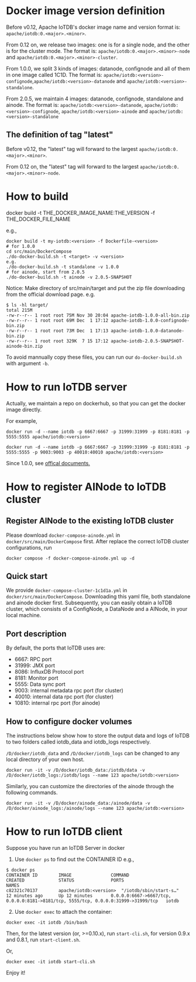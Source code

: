 <!--

    Licensed to the Apache Software Foundation (ASF) under one
    or more contributor license agreements.  See the NOTICE file
    distributed with this work for additional information
    regarding copyright ownership.  The ASF licenses this file
    to you under the Apache License, Version 2.0 (the
    "License"); you may not use this file except in compliance
    with the License.  You may obtain a copy of the License at

        http://www.apache.org/licenses/LICENSE-2.0

    Unless required by applicable law or agreed to in writing,
    software distributed under the License is distributed on an
    "AS IS" BASIS, WITHOUT WARRANTIES OR CONDITIONS OF ANY
    KIND, either express or implied.  See the License for the
    specific language governing permissions and limitations
    under the License.

-->

# Docker image version definition

Before v0.12, Apache IoTDB's docker image name and version format is:
`apache/iotdb:0.<major>.<minor>`.

From 0.12 on, we release two images: one is for a single node, and the other is for the cluster mode.
The format is: `apache/iotdb:0.<major>.<minor>-node` and `apache/iotdb:0.<major>.<minor>-cluster`.

From 1.0.0, we split 3 kinds of images: datanode, confignode and all of them in one image called 1C1D. 
The format is: `apache/iotdb:<version>-confignode`,`apache/iotdb:<version>-datanode` and `apache/iotdb:<version>-standalone`.

From 2.0.5, we maintain 4 images: datanode, confignode, standalone and ainode. The format is: `apache/iotdb:<version>-datanode`, `apache/iotdb:<version>-confignode`, `apache/iotdb:<version>-ainode` and `apache/iotdb:<version>-standalone`

## The definition of tag "latest"
Before v0.12, the "latest" tag will forward to the largest `apache/iotdb:0.<major>.<minor>`.

From 0.12 on, the "latest" tag will forward to the largest `apache/iotdb:0.<major>.<minor>-node`.


# How to build

docker build -t THE_DOCKER_IMAGE_NAME:THE_VERSION -f THE_DOCKER_FILE_NAME

e.g.,

```shell
docker build -t my-iotdb:<version> -f Dockerfile-<version>
# for 1.0.0
cd src/main/DockerCompose
./do-docker-build.sh -t <target> -v <version>
e.g.
./do-docker-build.sh -t standalone -v 1.0.0
# for ainode, start from 2.0.5
./do-docker-build.sh -t ainode -v 2.0.5-SNAPSHOT
```
Notice:
Make directory of src/main/target and put the zip file downloading from the official download page. 
e.g.
```shell
$ ls -hl target/
total 215M
-rw-r--r-- 1 root root 75M Nov 30 20:04 apache-iotdb-1.0.0-all-bin.zip
-rw-r--r-- 1 root root 69M Dec  1 17:12 apache-iotdb-1.0.0-confignode-bin.zip
-rw-r--r-- 1 root root 73M Dec  1 17:13 apache-iotdb-1.0.0-datanode-bin.zip
-rw-r--r-- 1 root root 329K  7 15 17:12 apache-iotdb-2.0.5-SNAPSHOT-ainode-bin.zip
```

To avoid mannually copy these files, you can run our `do-docker-build.sh` with argument `-b`.

# How to run IoTDB server 

Actually, we maintain a repo on dockerhub, so that you can get the docker image directly.

For example,

```shell
docker run -d --name iotdb -p 6667:6667 -p 31999:31999 -p 8181:8181 -p 5555:5555 apache/iotdb:<version>
```

```shell
docker run -d --name iotdb -p 6667:6667 -p 31999:31999 -p 8181:8181 -p 5555:5555 -p 9003:9003 -p 40010:40010 apache/iotdb:<version>
```
Since 1.0.0, see [offical documents.](https://iotdb.apache.org/UserGuide/latest/QuickStart/QuickStart.html)

# How to register AINode to IoTDB cluster

## Register AINode to the existing IoTDB cluster
Please download `docker-compose-ainode.yml` in `docker/src/main/DockerCompose` first. After replace the correct IoTDB cluster configurations, run
```shell
docker compose -f docker-compose-ainode.yml up -d
```

## Quick start
We provide `docker-compose-cluster-1c1d1a.yml` in `docker/src/main/DockerCompose`. Downloading this yaml file, both standalone and ainode docker first. Subsequently, you can easily obtain a IoTDB cluster, which consists of a ConfigNode, a DataNode and a AINode, in your local machine.

## Port description

By default, the ports that IoTDB uses are:

* 6667: RPC port
* 31999: JMX port
* 8086: InfluxDB Protocol port
* 8181: Monitor port
* 5555: Data sync port
* 9003: internal metadata rpc port (for cluster)
* 40010: internal data rpc port (for cluster)
* 10810: internal rpc port (for ainode)


## How to configure docker volumes

The instructions below show how to store the output data and logs of IoTDB to two folders called 
iotdb_data and iotdb_logs respectively. 

`/D/docker/iotdb_data` and `/D/docker/iotdb_logs` can be changed to any local directory of your own host.

```shell
docker run -it -v /D/docker/iotdb_data:/iotdb/data -v /D/docker/iotdb_logs:/iotdb/logs --name 123 apache/iotdb:<version>
```

Similarly, you can customize the directories of the ainode through the following commands.

```shell
docker run -it -v /D/docker/ainode_data:/ainode/data -v /D/docker/ainode_logs:/ainode/logs --name 123 apache/iotdb:<version>
```

# How to run IoTDB client

Suppose you have run an IoTDB Server in docker

1. Use `docker ps` to find out the CONTAINER ID
e.g.,
   
```shell
$ docker ps
CONTAINER ID        IMAGE               COMMAND                  CREATED             STATUS              PORTS                                                                                NAMES
c82321c70137        apache/iotdb:<version>  "/iotdb/sbin/start-s…"   12 minutes ago      Up 12 minutes       0.0.0.0:6667->6667/tcp, 0.0.0.0:8181->8181/tcp, 5555/tcp, 0.0.0.0:31999->31999/tcp   iotdb
```
2. Use `docker exec` to attach the container:

```shell
docker exec -it iotdb /bin/bash
```

Then, for the latest version (or, >=0.10.x), run `start-cli.sh`, for version 0.9.x and 0.8.1, run `start-client.sh`.

Or, 

```shell
docker exec -it iotdb start-cli.sh
```

Enjoy it!
